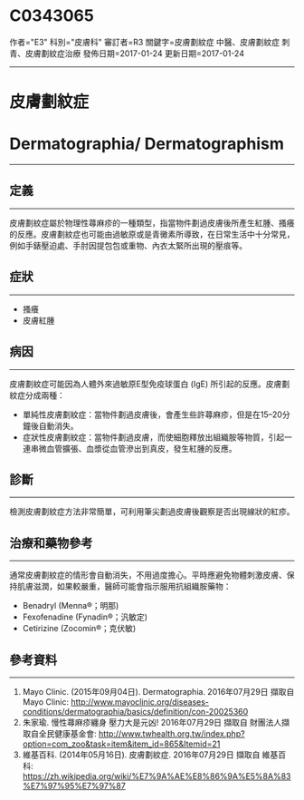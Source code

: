 # C0343065
作者="E3"
科別="皮膚科"
審訂者=R3
關鍵字=皮膚劃紋症 中醫、皮膚劃紋症 刺青、皮膚劃紋症治療
發佈日期=2017-01-24
更新日期=2017-01-24

----------
# 皮膚劃紋症
# Dermatographia/ Dermatographism
----------
## 定義
----------

皮膚劃紋症屬於物理性蕁麻疹的一種類型，指當物件劃過皮膚後所產生紅腫、搔癢的反應。皮膚劃紋症也可能由過敏原或是青黴素所導致，在日常生活中十分常見，例如手錶壓迫處、手肘因提包包或重物、內衣太緊所出現的壓痕等。

## 症狀
----------
- 搔癢
- 皮膚紅腫
## 病因
----------

皮膚劃紋症可能因為人體外來過敏原E型免疫球蛋白 (IgE) 所引起的反應。皮膚劃紋症分成兩種：

- 單純性皮膚劃紋症：當物件劃過皮膚後，會產生些許蕁麻疹，但是在15–20分鐘後自動消失。
- 症狀性皮膚劃紋症：當物件劃過皮膚，而使細胞釋放出組織胺等物質，引起一連串微血管擴張、血漿從血管滲出到真皮，發生紅腫的反應。
## 診斷
----------

檢測皮膚劃紋症方法非常簡單，可利用筆尖劃過皮膚後觀察是否出現線狀的紅疹。

## 治療和藥物參考
----------

通常皮膚劃紋症的情形會自動消失，不用過度擔心。平時應避免物體刺激皮膚、保持肌膚滋潤，如果較嚴重，醫師可能會指示服用抗組織胺藥物：

- Benadryl (Menna®；明那)
- Fexofenadine (Fynadin®；汎敏定)
- Cetirizine (Zocomin®；克伏敏)
## 參考資料
----------
1. Mayo Clinic. (2015年09月04日). Dermatographia. 2016年07月29日 擷取自 Mayo Clinic:
  http://www.mayoclinic.org/diseases-conditions/dermatographia/basics/definition/con-20025360
2. 朱家瑜. 慢性蕁麻疹纏身 壓力大是元凶! 2016年07月29日 擷取自 財團法人擷取自全民健康基金會:
  http://www.twhealth.org.tw/index.php?option=com_zoo&task=item&item_id=865&Itemid=21
3. 維基百科. (2014年05月16日). 皮膚劃紋症. 2016年07月29日 擷取自 維基百科:
  https://zh.wikipedia.org/wiki/%E7%9A%AE%E8%86%9A%E5%8A%83%E7%97%95%E7%97%87

